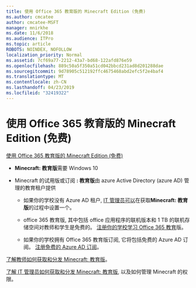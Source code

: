 ```yaml
---
title: 使用 Office 365 教育版的 Minecraft Edition (免费)
ms.author: cmcatee
author: cmcatee-MSFT
manager: mnirkhe
ms.date: 11/6/2018
ms.audience: ITPro
ms.topic: article
ROBOTS: NOINDEX, NOFOLLOW
localization_priority: Normal
ms.assetid: 7cf69a77-2212-43a7-bd68-122afd876e59
ms.openlocfilehash: 889c50a5f350a51cd042bbcd231ad8d201288dae
ms.sourcegitcommit: 9d78905c512192ffc4675468abd2efc5f2e4baf4
ms.translationtype: MT
ms.contentlocale: zh-CN
ms.lasthandoff: 04/23/2019
ms.locfileid: "32419322"
---
```

# <a name="minecraft-edition-with-office-365-education-for-free"></a>使用 Office 365 教育版的 Minecraft Edition (免费)

[使用 Office 365 教育版的 Minecraft Edition (免费)](https://docs.microsoft.com/education/windows/get-minecraft-for-education)
  
- **Minecraft: 教育版**需要 Windows 10 
    
- Minecraft 的试用版或订阅 **: 教育版**由 azure Active Directory (azure AD) 管理的教育租户提供 
    
  - 如果你的学校没有 Azure AD 租户, [IT 管理员可以](https://docs.microsoft.com/education/windows/school-get-minecraft)在获取**Minecraft: 教育版**的过程中设置一个。
    
  - office 365 教育版, 其中包括 office 应用程序的联机版本和 1 TB 的联机存储空间对教师和学生是免费的。 [注册你的学校学习 Office 365 教育](https://products.office.com/academic/office-365-education-plan)版。
    
  - 如果你的学校拥有 Office 365 教育版订阅, 它将包括免费的 Azure AD 订阅。 [注册免费的 Azure AD 订阅](https://msdn.microsoft.com/library/windows/hardware/mt703369%28v=vs.85%29.aspx)。
    
[了解教师如何获取和分发 Minecraft: 教育版](https://docs.microsoft.com/education/windows/teacher-get-minecraft)。
  
[了解 IT 管理员如何获取和分发 Minecraft: 教育版](https://docs.microsoft.com/education/windows/school-get-minecraft), 以及如何管理 Minecraft 的权限。
  

